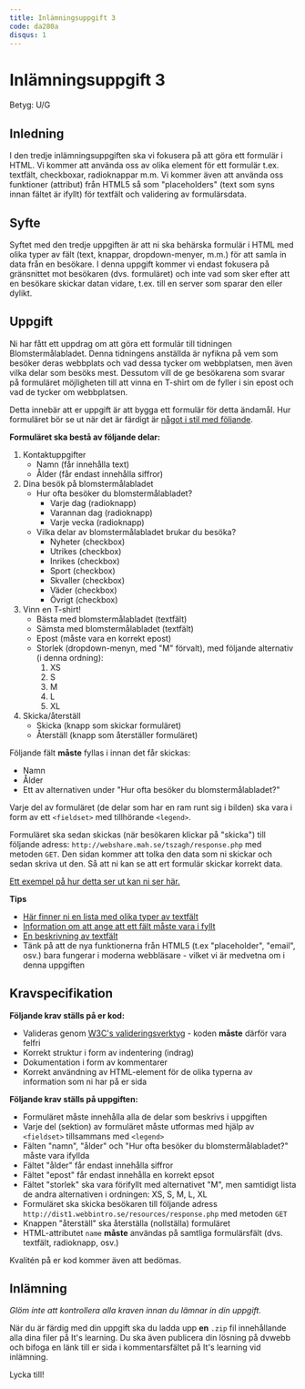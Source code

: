 ```yaml
---
title: Inlämningsuppgift 3
code: da280a
disqus: 1
---
```


# Inlämningsuppgift 3

Betyg: U/G

## Inledning

I den tredje inlämningsuppgiften ska vi fokusera på att göra ett formulär i HTML. Vi kommer att använda oss av olika element för ett formulär t.ex. textfält, checkboxar, radioknappar m.m. Vi kommer även att använda oss funktioner (attribut) från HTML5 så som "placeholders" (text som syns innan fältet är ifyllt) för textfält och validering av formulärsdata.

## Syfte

Syftet med den tredje uppgiften är att ni ska behärska formulär i HTML med olika typer av fält (text, knappar, dropdown-menyer, m.m.) för att samla in data från en besökare. I denna uppgift kommer vi endast fokusera på gränsnittet mot besökaren (dvs. formuläret) och inte vad som sker efter att en besökare skickar datan vidare, t.ex. till en server som sparar den eller dylikt.

## Uppgift

Ni har fått ett uppdrag om att göra ett formulär till tidningen Blomstermålabladet. Denna tidningens anställda är nyfikna på vem som besöker deras webbplats och vad dessa tycker om webbplatsen, men även vilka delar som besöks mest. Dessutom vill de ge besökarena som svarar på formuläret möjligheten till att vinna en T-shirt om de fyller i sin epost och vad de tycker om webbplatsen.

Detta innebär att er uppgift är att bygga ett formulär för detta ändamål. Hur formuläret bör se ut när det är färdigt är [något i stil med följande](/assets/material/da280a_inl3_form.png).

**Formuläret ska bestå av följande delar:**

1. Kontaktuppgifter
    * Namn (får innehålla text)
    * Ålder (får endast innehålla siffror)
2. Dina besök på blomstermålabladet
    * Hur ofta besöker du blomstermålabladet?
        * Varje dag (radioknapp)
        * Varannan dag (radioknapp)
        * Varje vecka (radioknapp)
    * Vilka delar av blomstermålabladet brukar du besöka?
        * Nyheter (checkbox)
        * Utrikes (checkbox)
        * Inrikes (checkbox)
        * Sport (checkbox)
        * Skvaller (checkbox)
        * Väder (checkbox)
        * Övrigt (checkbox)
3. Vinn en T-shirt!
    * Bästa med blomstermålabladet (textfält)
    * Sämsta med blomstermålabladet (textfält)
    * Epost (måste vara en korrekt epost)
    * Storlek (dropdown-menyn, med "M" förvalt), med följande alternativ (i denna ordning):
        1. XS
        2. S
        3. M
        4. L
        5. XL
4. Skicka/återställ
    * Skicka (knapp som skickar formuläret)
    * Återställ (knapp som återställer formuläret)

Följande fält **måste** fyllas i innan det får skickas:

* Namn
* Ålder
* Ett av alternativen under "Hur ofta besöker du blomstermålabladet?"

Varje del av formuläret (de delar som har en ram runt sig i bilden) ska vara i form av ett `<fieldset>` med tillhörande `<legend>`.

Formuläret ska sedan skickas (när besökaren klickar på "skicka") till följande adress: `http://webshare.mah.se/tszagh/response.php` med metoden `GET`. Den sidan kommer att tolka den data som ni skickar och sedan skriva ut den. Så att ni kan se att ert formulär skickar korrekt data.

[Ett exempel på hur detta ser ut kan ni ser här.](/assets/material/da280a_inl3_data.png)

**Tips**

* [Här finner ni en lista med olika typer av textfält](http://www.w3schools.com/tags/att_input_type.asp)
* [Information om att ange att ett fält måste vara i fyllt](http://www.w3schools.com/tags/att_input_required.asp)
* [En beskrivning av textfält](http://www.w3schools.com/tags/att_input_placeholder.asp)
* Tänk på att de nya funktionerna från HTML5 (t.ex "placeholder", "email", osv.) bara fungerar i moderna webbläsare - vilket vi är medvetna om i denna uppgiften

## Kravspecifikation

**Följande krav ställs på er kod:**

* Valideras genom [W3C's valideringsverktyg](http://validator.w3.org) - koden **måste** därför vara felfri
* Korrekt struktur i form av indentering (indrag)
* Dokumentation i form av kommentarer
* Korrekt användning av HTML-element för de olika typerna av information som ni har på er sida

**Följande krav ställs på uppgiften:**

* Formuläret måste innehålla alla de delar som beskrivs i uppgiften
* Varje del (sektion) av formuläret måste utformas med hjälp av `<fieldset>` tillsammans med `<legend>`
* Fälten "namn", "ålder" och "Hur ofta besöker du blomstermålabladet?" måste vara ifyllda
* Fältet "ålder" får endast innehålla siffror
* Fältet "epost" får endast innehålla en korrekt epsot
* Fältet "storlek" ska vara förifyllt med alternativet "M", men samtidigt lista de andra alternativen i ordningen: XS, S, M, L, XL
* Formuläret ska skicka besökaren till följande adress `http://dist1.webbintro.se/resources/response.php` med metoden `GET`
* Knappen "återställ" ska återställa (nollställa) formuläret
* HTML-attributet `name` **måste** användas på samtliga formulärsfält (dvs. textfält, radioknapp, osv.)

Kvalitén på er kod kommer även att bedömas.

## Inlämning

*Glöm inte att kontrollera alla kraven innan du lämnar in din uppgift.*

När du är färdig med din uppgift ska du ladda upp **en** `.zip` fil innehållande alla dina filer på It's learning. Du ska även publicera din lösning på dvwebb och bifoga en länk till er sida i kommentarsfältet på It's learning vid inlämning.

Lycka till!
